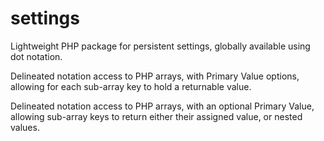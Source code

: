 # settings
Lightweight PHP package for persistent settings, globally available using dot notation.


Delineated notation access to PHP arrays, 
with Primary Value options, allowing for each sub-array key to hold a returnable value.


Delineated notation access to PHP arrays, with an optional Primary Value, allowing sub-array keys to return either their assigned value, or nested values.